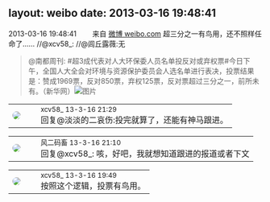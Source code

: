 layout: weibo
date: 2013-03-16 19:48:41
---
<meta name="referrer" content="no-referrer" />

2013-03-16 19:48:41  &nbsp;&nbsp;&nbsp;&nbsp;&nbsp;&nbsp; 来自 <a href="http://weibo.com/" rel="nofollow">微博 weibo.com</a>
超三分之一有鸟用，还不照样任命了…… //@xcv58_: //@闾丘露薇:无
>  @南都周刊: #超3成代表对人大环保委人员名单投反对或弃权票#今日下午，全国人大全会对环境与资源保护委员会人选名单进行表决，投票结果是：赞成1969票，反对850票，弃权125票，反对票超过三分之一，前所未有。（新华网） ​​​
>  ![图片](https://ww2.sinaimg.cn/large/61d7cd94jw1e2rs90pu0sj.jpg)

<table style="width: 100%;">
  <tr>
    <td style="width: 40px;"><img style="border-radius:50%" src="https://tva3.sinaimg.cn/crop.0.0.1242.1242.50/801f7e9ajw8f3peekcgoqj20yi0yidg9.jpg?KID=imgbed,tva&Expires=1624464795&ssig=%2FJuaMyHzkD"></td>
    <td colspan="2"><small>xcv58_ 13-3-16 21:29</small><br/>回复@淡淡的二哀伤:投完就算了，还能有神马跟进。</td>
  </tr>
</table>

<table style="width: 100%;">
  <tr>
    <td style="width: 40px;"><img style="border-radius:50%" src="https://tva3.sinaimg.cn/crop.0.0.639.639.50/6d2a6003jw8f3idy69w2gj20hs0hrt9g.jpg?KID=imgbed,tva&Expires=1624464795&ssig=cTtItHaCBm"></td>
    <td colspan="2"><small>风二码畜 13-3-16 21:10</small><br/>回复@xcv58_: 咳，好吧，我就想知道跟进的报道或者下文</td>
  </tr>
</table>

<table style="width: 100%;">
  <tr>
    <td style="width: 40px;"><img style="border-radius:50%" src="https://tva3.sinaimg.cn/crop.0.0.1242.1242.50/801f7e9ajw8f3peekcgoqj20yi0yidg9.jpg?KID=imgbed,tva&Expires=1624464795&ssig=%2FJuaMyHzkD"></td>
    <td colspan="2"><small>xcv58_ 13-3-16 19:49</small><br/>按照这个逻辑，投票有鸟用。</td>
  </tr>
</table>
